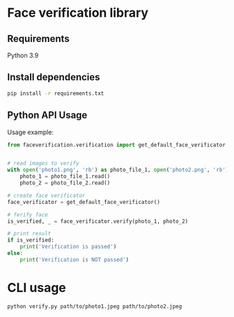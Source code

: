 # Face verification library

## Requirements

Python 3.9

## Install dependencies

```bash
pip install -r requirements.txt
```

## Python API Usage

Usage example:
```python
from faceverification.verification import get_default_face_verificator


# read images to verify
with open('photo1.png', 'rb') as photo_file_1, open('photo2.png', 'rb') as photo_file_2:
    photo_1 = photo_file_1.read()
    photo_2 = photo_file_2.read()

# create face verificator
face_verificator = get_default_face_verificator()

# ferify face
is_verified, _ = face_verificator.verify(photo_1, photo_2)

# print result
if is_verified:
    print('Verification is passed')
else:
    print('Verification is NOT passed')
```

# CLI usage

```bash
python verify.py path/to/photo1.jpeg path/to/photo2.jpeg
```